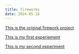 ```yaml
---
title: fireworks
date: 2024-05-16
---
```


[This is the original firework project](/Coding-Blog/codeExperiments/fireworks/index.html)



[This is my first experiement](/Coding-Blog/codeExperiments/fireworks-expo2/index.html)



[This is my second experiment](/Coding-Blog/codeExperiments/fireworks-expo3/index.html)
